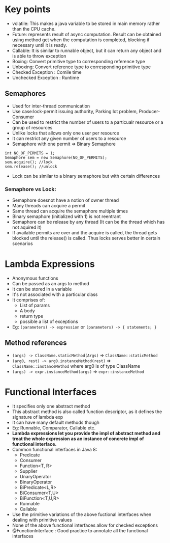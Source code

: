 # Key points
- volatile: This makes a java variable to be stored in main memory rather than the CPU cache.
- Future: represents result of async computation. Result can be obtained using method get when the computation is completed, blocking if necessary until it is ready.
- Callable: It is similar to runnable object, but it can return any object and is able to throw exception
- Boxing: Convert primitive type to corresponding reference type
- Unboxing: Convert reference type to corresponding primitive type
- Checked Exception : Comile time 
- Unchecked Exception : Runtime

## Semaphores
- Used for inter-thread communication
- Use case:lock-permit issuing authority, Parking lot problem, Producer-Consumer
- Can be used to restrict the number of users to a particualr resource or a group of resources
- Unlike locks that allows only one user per resource
- It can restrict any given number of users to a resource
- Semaphore with one permit => Binary Semaphore

```
int NO_OF_PERMITS = 1;
Semaphore sem = new Semaphore(NO_OF_PERMITS);
sem.acquire(); //lock
sem.release(); //unlock
```

- Lock can be similar to a binary semaphore but with certain differences
### Semaphore vs Lock:
- Semaphore doesnot have a notion of owner thread
- Many threads can acquire a permit
- Same thread can acquire the semaphore multiple times
- Binary semaphore (initialized with 1) is not reentrant
- Semaphore can be release by any thread (It can be the thread which has not aquired it)
- If available permits are over and the acquire is called, the thread gets blocked until the release() is called. Thus locks serves better in certain scenarios

# Lambda Expressions
- Anonymous functions
- Can be passed as an args to method
- It can be stored in a variable
- It's not associated with a particular class
- It comprises of:
    - List of params
    - A body
    - return type
    - possible a list of exceptions
- Eg: `(parameters) -> expression` or `(parameters) -> { statements; }`
## Method references
- `(args) -> ClassName.staticMethod(Args)` => `ClassName::staticMethod`
- `(arg0, rest) -> arg0.instanceMethod(rest)` => `ClassName::instanceMethod` where arg0 is of type ClassName
- `(args) -> expr.instanceMethod(args)` => `expr::instanceMethod`

# Functional Interfaces
- It specifies only one abstract method
- This abstract method is also called function descriptor, as it defines the signature of lambda exp
- It can have many default methods though
- Eg: Runnable, Comparator, Callable etc.
- **Lambda expressions let you provide the impl of abstract method and treat the whole expression as an instance of concrete impl of functional interface.**
- Common functional interfaces in Java 8:
    - Predicate<T>
    - Consumer<T>
    - Function<T, R>
    - Supplier<T>
    - UnaryOperator<T>
    - BinaryOperator<T>
    - BiPredicate<L,R>
    - BiConsumer<T,U>
    - BiFunction<T,U,R>
    - Runnable
    - Callable
- Use the primitive variations of the above fuctional interfaces when dealing with primitive values
- None of the above functional interfaces allow for checked exceptions
- @FunctionInterface : Good practice to annotate all the functional interfaces

